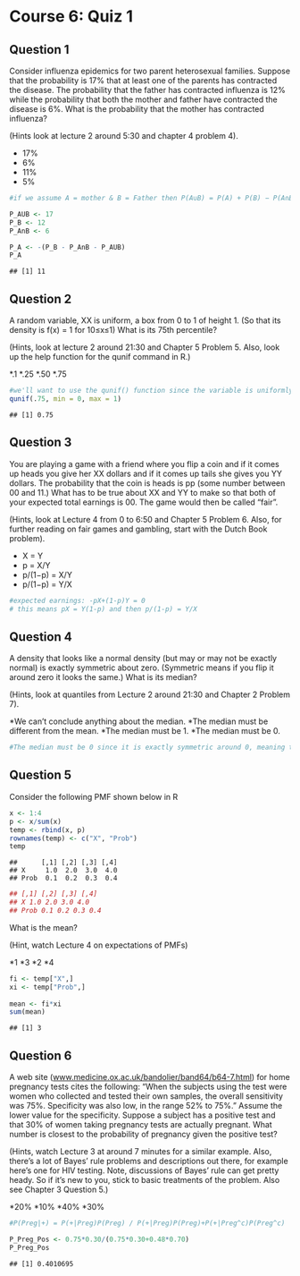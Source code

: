 Course 6: Quiz 1
================

## Question 1

Consider influenza epidemics for two parent heterosexual families.
Suppose that the probability is 17% that at least one of the parents has
contracted the disease. The probability that the father has contracted
influenza is 12% while the probability that both the mother and father
have contracted the disease is 6%. What is the probability that the
mother has contracted influenza?

(Hints look at lecture 2 around 5:30 and chapter 4 problem 4).

  - 17%
  - 6%
  - 11%
  - 5%

<!-- end list -->

``` r
#if we assume A = mother & B = Father then P(A∪B) = P(A) + P(B) − P(A∩B) and P(B) = P(A∩B) + P(A∪B) - P(A)

P_AUB <- 17
P_B <- 12
P_AnB <- 6

P_A <- -(P_B - P_AnB - P_AUB)
P_A
```

    ## [1] 11

## Question 2

A random variable, XX is uniform, a box from 0 to 1 of height 1. (So
that its density is f(x) = 1 for 10≤x≤1) What is its 75th percentile?

(Hints, look at lecture 2 around 21:30 and Chapter 5 Problem 5. Also,
look up the help function for the qunif command in R.)

*.1 *.25 *.50 *.75

``` r
#we'll want to use the qunif() function since the variable is uniformly distributed on a given interval
qunif(.75, min = 0, max = 1)
```

    ## [1] 0.75

## Question 3

You are playing a game with a friend where you flip a coin and if it
comes up heads you give her XX dollars and if it comes up tails she
gives you YY dollars. The probability that the coin is heads is pp (some
number between 00 and 11.) What has to be true about XX and YY to make
so that both of your expected total earnings is 00. The game would then
be called “fair”.

(Hints, look at Lecture 4 from 0 to 6:50 and Chapter 5 Problem 6. Also,
for further reading on fair games and gambling, start with the Dutch
Book problem).

  - X = Y
  - p = X/Y
  - p/(1−p) = X/Y
  - p/(1−p) = Y/X

<!-- end list -->

``` r
#expected earnings: -pX+(1-p)Y = 0
# this means pX = Y(1-p) and then p/(1-p) = Y/X
```

## Question 4

A density that looks like a normal density (but may or may not be
exactly normal) is exactly symmetric about zero. (Symmetric means if you
flip it around zero it looks the same.) What is its median?

(Hints, look at quantiles from Lecture 2 around 21:30 and Chapter 2
Problem 7).

*We can’t conclude anything about the median. *The median must be
different from the mean. *The median must be 1. *The median must be 0.

``` r
#The median must be 0 since it is exactly symmetric around 0, meaning that 50% of the mass is below 0 and 50% is above
```

## Question 5

Consider the following PMF shown below in R

``` r
x <- 1:4
p <- x/sum(x)
temp <- rbind(x, p)
rownames(temp) <- c("X", "Prob")
temp
```

    ##      [,1] [,2] [,3] [,4]
    ## X     1.0  2.0  3.0  4.0
    ## Prob  0.1  0.2  0.3  0.4

``` r
## [,1] [,2] [,3] [,4]
## X 1.0 2.0 3.0 4.0
## Prob 0.1 0.2 0.3 0.4
```

What is the mean?

(Hint, watch Lecture 4 on expectations of PMFs)

*1 *3 *2 *4

``` r
fi <- temp["X",]
xi <- temp["Prob",] 
  
mean <- fi*xi
sum(mean)
```

    ## [1] 3

## Question 6

A web site (www.medicine.ox.ac.uk/bandolier/band64/b64-7.html) for home
pregnancy tests cites the following: “When the subjects using the test
were women who collected and tested their own samples, the overall
sensitivity was 75%. Specificity was also low, in the range 52% to 75%.”
Assume the lower value for the specificity. Suppose a subject has a
positive test and that 30% of women taking pregnancy tests are actually
pregnant. What number is closest to the probability of pregnancy given
the positive test?

(Hints, watch Lecture 3 at around 7 minutes for a similar example. Also,
there’s a lot of Bayes’ rule problems and descriptions out there, for
example here’s one for HIV testing. Note, discussions of Bayes’ rule can
get pretty heady. So if it’s new to you, stick to basic treatments of
the problem. Also see Chapter 3 Question 5.)

*20% *10% *40% *30%

``` r
#P(Preg|+) = P(+|Preg)P(Preg) / P(+|Preg)P(Preg)+P(+|Preg^c)P(Preg^c)

P_Preg_Pos <- 0.75*0.30/(0.75*0.30+0.48*0.70)
P_Preg_Pos
```

    ## [1] 0.4010695
